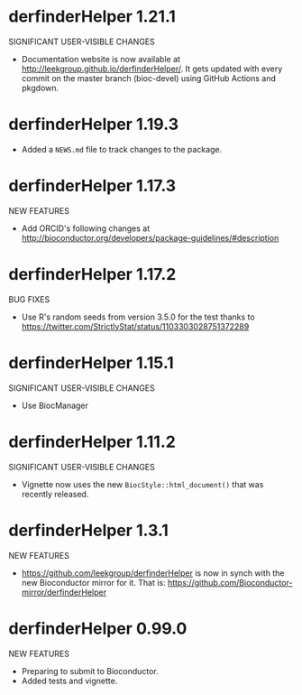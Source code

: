 # derfinderHelper 1.21.1

SIGNIFICANT USER-VISIBLE CHANGES

* Documentation website is now available at
http://leekgroup.github.io/derfinderHelper/. It gets updated with every commit on
the master branch (bioc-devel) using GitHub Actions and pkgdown.

# derfinderHelper 1.19.3

* Added a `NEWS.md` file to track changes to the package.

# derfinderHelper 1.17.3


NEW FEATURES

* Add ORCID's following changes at
http://bioconductor.org/developers/package-guidelines/#description

# derfinderHelper 1.17.2


BUG FIXES

* Use R's random seeds from version 3.5.0 for the test
thanks to https://twitter.com/StrictlyStat/status/1103303028751372289


# derfinderHelper 1.15.1


SIGNIFICANT USER-VISIBLE CHANGES

* Use BiocManager

# derfinderHelper 1.11.2


SIGNIFICANT USER-VISIBLE CHANGES

* Vignette now uses the new `BiocStyle::html_document()` that was recently
released.

# derfinderHelper 1.3.1


NEW FEATURES

* https://github.com/leekgroup/derfinderHelper is now in synch with the new
Bioconductor mirror for it. That is:
https://github.com/Bioconductor-mirror/derfinderHelper


# derfinderHelper 0.99.0


NEW FEATURES

* Preparing to submit to Bioconductor.
* Added tests and vignette.
